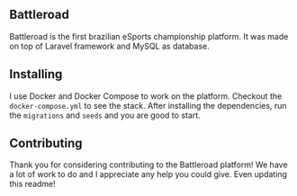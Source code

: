 ## Battleroad
Battleroad is the first brazilian eSports championship platform. It was made on top of Laravel framework and MySQL as database.

## Installing
I use Docker and Docker Compose to work on the platform. Checkout the `docker-compose.yml` to see the stack.
After installing the dependencies, run the `migrations` and `seeds` and you are good to start.

## Contributing
Thank you for considering contributing to the Battleroad platform! We have a lot of work to do and I appreciate any help you could give. Even updating this readme!
